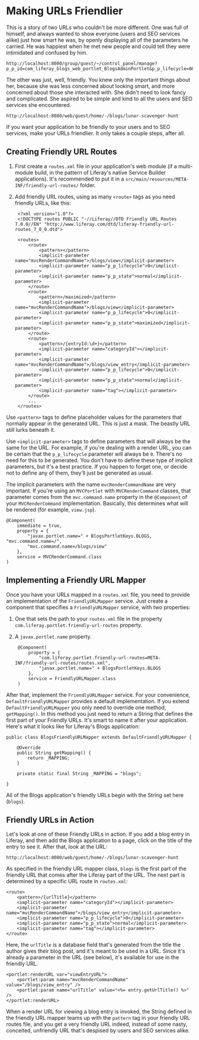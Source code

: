 # Making URLs Friendlier [](id=making-urls-friendlier)

This is a story of two URLs who couldn't be more different. One was full of
himself, and always wanted to show everyone (users and SEO services alike) just
how smart he was, by openly displaying all of the parameters he carried.  He was
happiest when he met new people and could tell they were intimidated and
confused by him.

    http://localhost:8080/group/guest/~/control_panel/manage?p_p_id=com_liferay_blogs_web_portlet_BlogsAdminPortlet&p_p_lifecycle=0&p_p_state=maximized&p_p_mode=view&_com_liferay_blogs_web_portlet_BlogsAdminPortlet_mvcRenderCommandName=%2Fblogs%2Fedit_entry&_com_liferay_blogs_web_portlet_BlogsAdminPortlet_redirect=http%3A%2F%2Flocalhost%3A8080%2Fgroup%2Fguest%2F~%2Fcontrol_panel%2Fmanage%3Fp_p_id%3Dcom_liferay_blogs_web_portlet_BlogsAdminPortlet%26p_p_lifecycle%3D0%26p_p_state%3Dmaximized%26p_p_mode%3Dview%26_com_liferay_blogs_web_portlet_BlogsAdminPortlet_mvcRenderCommandName%3D%252Fblogs%252Fview%26_com_liferay_blogs_web_portlet_BlogsAdminPortlet_orderBycol%3Dtitle%26_com_liferay_blogs_web_portlet_BlogsAdminPortlet_orderByType%3Dasc%26_com_liferay_blogs_web_portlet_BlogsAdminPortlet_entriesNavigation%3D%26_com_liferay_blogs_web_portlet_BlogsAdminPortlet_cur%3D1%26_com_liferay_blogs_web_portlet_BlogsAdminPortlet_delta%3D20&_com_liferay_blogs_web_portlet_BlogsAdminPortlet_entryId=30836

The other was just, well, friendly. You knew only the important things about
her, because she was less concerned about looking smart, and more concerned
about those she interacted with. She didn't need to look fancy and complicated.
She aspired to be simple and kind to all the users and SEO services she
encountered.

    http://localhost:8080/web/guest/home/-/blogs/lunar-scavenger-hunt

If you want your application to be friendly to your users and to SEO services,
make your URLs friendlier. It only takes a couple steps, after all.

## Creating Friendly URL Routes [](id=creating-friendly-url-routes)

1. First create a `routes.xml` file in your application's web module (if a
multi-module build, in the pattern of Liferay's native Service Builder
applications). It's recommended to put it in a
`src/main/resources/META-INF/friendly-url-routes/` folder.

2. Add friendly URL routes, using as many `<route>` tags as you need friendly
URLs, like this:

        <?xml version="1.0"?>
        <!DOCTYPE routes PUBLIC "-//Liferay//DTD Friendly URL Routes 7.0.0//EN" "http://www.liferay.com/dtd/liferay-friendly-url-routes_7_0_0.dtd">

        <routes>
            <route>
                <pattern></pattern>
                <implicit-parameter name="mvcRenderCommandName">/blogs/view</implicit-parameter>
                <implicit-parameter name="p_p_lifecycle">0</implicit-parameter>
                <implicit-parameter name="p_p_state">normal</implicit-parameter>
            </route>
            <route>
                <pattern>/maximized</pattern>
                <implicit-parameter name="mvcRenderCommandName">/blogs/view</implicit-parameter>
                <implicit-parameter name="p_p_lifecycle">0</implicit-parameter>
                <implicit-parameter name="p_p_state">maximized</implicit-parameter>
            </route>
            <route>
                <pattern>/{entryId:\d+}</pattern>
                <implicit-parameter name="categoryId"></implicit-parameter>
                <implicit-parameter name="mvcRenderCommandName">/blogs/view_entry</implicit-parameter>
                <implicit-parameter name="p_p_lifecycle">0</implicit-parameter>
                <implicit-parameter name="p_p_state">normal</implicit-parameter>
                <implicit-parameter name="tag"></implicit-parameter>
            </route>
            ...
        </routes>

Use `<pattern>` tags to define placeholder values for the parameters that
normally appear in the generated URL. This is just a mask. The beastly URL still
lurks beneath it.

Use `<implicit-parameter>` tags to define parameters that will always be the
same for the URL. For example, if you're dealing with a render URL, you can be
certain that the `p_p_lifecycle` parameter will always be `0`. There's no need
for this to be generated. You don't have to define these type of implicit
parameters, but it's a best practice. If you happen to forget one, or decide not
to define any of them, they'll just be generated as usual.

The implicit parameters with the name `mvcRenderCommandName` are very
important. If you're using an `MVCPortlet` with `MVCRenderCommand` classes, that
parameter comes from the `mvc.command.name` property in the `@Component` of your
`MVCRenderCommand` implementation. Basically, this determines what will be
rendered (for example, `view.jsp`).

    @Component(
        immediate = true,
        property = {
            "javax.portlet.name=" + BlogsPortletKeys.BLOGS, "mvc.command.name=/",
            "mvc.command.name=/blogs/view"
        },
        service = MVCRenderCommand.class
    )

## Implementing a Friendly URL Mapper [](id=implementing-a-friendly-url-mapper)

Once you have your URLs mapped in a `routes.xml` file, you need to provide an
implementation of the `FriendlyURLMapper` service. Just create a component that
specifies a `FriendlyURLMapper` service, with two properties:

1. One that sets the path to your `routes.xml` file in the property
`com.liferay.portlet.friendly-url-routes` property.

2. A `javax.portlet.name` property.

        @Component(
            property = {
                "com.liferay.portlet.friendly-url-routes=META-INF/friendly-url-routes/routes.xml",
                "javax.portlet.name=" + BlogsPortletKeys.BLOGS
            },
            service = FriendlyURLMapper.class
        )

After that, implement the `FriendlyURLMapper` service. For your convenience,
`DefaultFriendlyURLMapper` provides a default implementation. If you extend
`DefaultFriendlyURLMapper` you only need to override one method,
`getMapping()`. In this method you just need to return a String that defines
the first part of your Friendly URLs. It's smart to name it after your
application. Here's what it looks like for Liferay's Blogs application:

    public class BlogsFriendlyURLMapper extends DefaultFriendlyURLMapper {

        @Override
        public String getMapping() {
            return _MAPPING;
        }

        private static final String _MAPPING = "blogs";

    }

All of the Blogs application's friendly URLs begin with the String set here
(`blogs`).

## Friendly URLs in Action [](id=friendly-urls-in-action)

Let's look at one of these Friendly URLs in action. If you add a blog entry in
Liferay, and then add the Blogs application to a page, click on the title of the
entry to see it. After that, look at the URL:

    http://localhost:8080/web/guest/home/-/blogs/lunar-scavenger-hunt

As specified in the friendly URL mapper class, `blogs` is the first part of the
friendly URL that comes after the Liferay part of the URL. The next part is
determined by a specific URL route in `routes.xml`:

    <route>
        <pattern>/{urlTitle}</pattern>
        <implicit-parameter name="categoryId"></implicit-parameter>
        <implicit-parameter name="mvcRenderCommandName">/blogs/view_entry</implicit-parameter>
        <implicit-parameter name="p_p_lifecycle">0</implicit-parameter>
        <implicit-parameter name="p_p_state">normal</implicit-parameter>
        <implicit-parameter name="tag"></implicit-parameter>
    </route>

Here, the `urlTitle` is a database field that's generated from the title the
author gives their blog post, and it's meant to be used in a URL. Since it's
already a parameter in the URL (see below), it's available for use in the
friendly URL.

    <portlet:renderURL var="viewEntryURL">
        <portlet:param name="mvcRenderCommandName" value="/blogs/view_entry" />
        <portlet:param name="urlTitle" value="<%= entry.getUrlTitle() %>" />
    </portlet:renderURL>

When a render URL for viewing a blog entry is invoked, the String defined in the
friendly URL mapper teams up with the `pattern` tag in your friendly URL routes
file, and you get a very friendly URL indeed, instead of some nasty, conceited,
unfriendly URL that's despised by users and SEO services alike.
